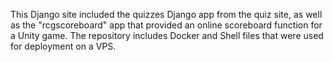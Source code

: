 This Django site included the quizzes Django app from the quiz site, as well as the "rcgscoreboard" app that provided an online scoreboard function for a Unity game. The repository includes Docker and Shell files that were used for deployment on a VPS. 
